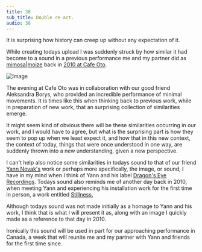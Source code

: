 ```yaml
---
title: 38
sub_title: Double re-act.
audio: 38
---
```


It is surprising how history can creep up without any expectation of it. 

While creating todays upload I was suddenly struck by how similar it had become to a sound in a previous performance me and my partner did as <a href="http://www.mimosamoize.com/" title="mimosa|moize">mimosa|moize</a> back in <a href="http://www.cafeoto.co.uk/WORLDLISTENINGPREVIEW.shtm" title="2010 at Cafe Oto">2010 at Cafe Oto</a>.

![Image](/assets/img/Snd-38.jpg)

The evening at Cafe Oto was in collaboration with our good friend Aleksandra Borys, who provided an incredible performance of minimal movements. It is times like this when thinking back to previous work, while in preparation of new work, that an surprising collection of similarities emerge.

It might seem kind of obvious there will be these similarities occurring in our work, and I would have to agree, but what is the surprising part is how they seem to pop up when we least expect it, and how that in this new context, the context of today, things that were once understood in one way, are suddenly thrown into a new understanding, given a new perspective.

I can't help also notice some similarities in todays sound to that of our friend <a href="http://www.yannnovak.com/" title="Yann Novak's">Yann Novak's</a> work or perhaps more specifically, the image, or sound, I have in my mind when I think of Yann and his label <a href="http://www.dragonseyerecordings.com/" title="Dragon's Eye Recordings">Dragon's Eye Recordings</a>. Todays sound also reminds me of another day back in 2010, when meeting Yann and experiencing his installation work for the first time in person, a work entitled <a href="http://www.yannnovak.com/works/stillness/" title="Stillness">Stillness.</a>

Although todays sound was not made initially as a homage to Yann and his work, I think that is what I will present it as, along with an image I quickly made as a reference to that day in 2010. 

Ironically this sound will be used in part for our approaching performance in Canada, a week that will reunite me and my partner with Yann and friends for the first time since.
